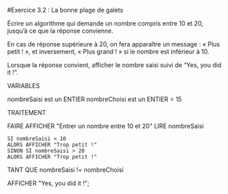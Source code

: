 #Exercice 3.2 : La bonne plage de galets

Écrire un algorithme qui demande un nombre compris entre 10 et 20, jusqu’à ce que la réponse convienne.

En cas de réponse supérieure à 20, on fera apparaître un message : « Plus petit ! », et inversement, « Plus grand ! » si le nombre est inférieur à 10.

Lorsque la réponse convient, afficher le nombre saisi suivi de “Yes, you did it !”.

VARIABLES

nombreSaisi est un ENTIER
nombreChoisi est un ENTIER = 15

TRAITEMENT

FAIRE AFFICHER "Entrer un nombre entre 10 et 20"
LIRE nombreSaisi

	SI nombreSaisi < 10 
	ALORS AFFICHER "Trop petit !"
	SINON SI nombreSaisi > 20
	ALORS AFFICHER "Trop petit !"

TANT QUE nombreSaisi != nombreChoisi 

AFFICHER "Yes, you did it !";
